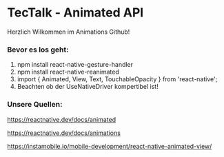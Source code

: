 # TecTalk - Animated API
Herzlich Wilkommen im Animations Github!

### Bevor es los geht: 
1. npm install react-native-gesture-handler
2. npm install react-native-reanimated
3. import { Animated, View, Text, TouchableOpacity } from 'react-native';
4. Beachten ob der UseNativeDriver kompertibel ist!

### Unsere Quellen:

https://reactnative.dev/docs/animated

https://reactnative.dev/docs/animations

https://instamobile.io/mobile-development/react-native-animated-view/
